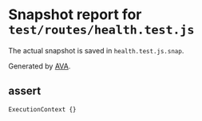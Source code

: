 # Snapshot report for `test/routes/health.test.js`

The actual snapshot is saved in `health.test.js.snap`.

Generated by [AVA](https://ava.li).

## assert

    ExecutionContext {}
